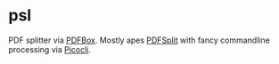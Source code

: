 # psl

PDF splitter via [PDFBox](https://pdfbox.apache.org/). Mostly apes [PDFSplit](https://pdfbox.apache.org/2.0/commandline.html#pdfsplit) with fancy commandline processing via [Picocli](https://picocli.info/).
